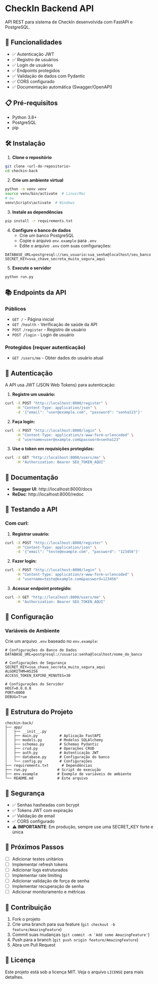 # CheckIn Backend API

API REST para sistema de CheckIn desenvolvida com FastAPI e PostgreSQL.

## 🚀 Funcionalidades

- ✅ Autenticação JWT
- ✅ Registro de usuários
- ✅ Login de usuários
- ✅ Endpoints protegidos
- ✅ Validação de dados com Pydantic
- ✅ CORS configurado
- ✅ Documentação automática (Swagger/OpenAPI)

## 📋 Pré-requisitos

- Python 3.8+
- PostgreSQL
- pip

## 🛠️ Instalação

1. **Clone o repositório**
```bash
git clone <url-do-repositorio>
cd checkin-back
```

2. **Crie um ambiente virtual**
```bash
python -m venv venv
source venv/bin/activate  # Linux/Mac
# ou
venv\Scripts\activate  # Windows
```

3. **Instale as dependências**
```bash
pip install -r requirements.txt
```

4. **Configure o banco de dados**
   - Crie um banco PostgreSQL
   - Copie o arquivo `env.example` para `.env`
   - Edite o arquivo `.env` com suas configurações:

```env
DATABASE_URL=postgresql://seu_usuario:sua_senha@localhost/seu_banco
SECRET_KEY=sua_chave_secreta_muito_segura_aqui
```

5. **Execute o servidor**
```bash
python run.py
```

## 📚 Endpoints da API

### Públicos
- `GET /` - Página inicial
- `GET /health` - Verificação de saúde da API
- `POST /register` - Registro de usuário
- `POST /login` - Login de usuário

### Protegidos (requer autenticação)
- `GET /users/me` - Obter dados do usuário atual

## 🔐 Autenticação

A API usa JWT (JSON Web Tokens) para autenticação:

1. **Registre um usuário:**
```bash
curl -X POST "http://localhost:8000/register" \
     -H "Content-Type: application/json" \
     -d '{"email": "user@example.com", "password": "senha123"}'
```

2. **Faça login:**
```bash
curl -X POST "http://localhost:8000/login" \
     -H "Content-Type: application/x-www-form-urlencoded" \
     -d "username=user@example.com&password=senha123"
```

3. **Use o token em requisições protegidas:**
```bash
curl -X GET "http://localhost:8000/users/me" \
     -H "Authorization: Bearer SEU_TOKEN_AQUI"
```

## 📖 Documentação

- **Swagger UI**: http://localhost:8000/docs
- **ReDoc**: http://localhost:8000/redoc

## 🧪 Testando a API

### Com curl:

1. **Registrar usuário:**
```bash
curl -X POST "http://localhost:8000/register" \
     -H "Content-Type: application/json" \
     -d '{"email": "teste@example.com", "password": "123456"}'
```

2. **Fazer login:**
```bash
curl -X POST "http://localhost:8000/login" \
     -H "Content-Type: application/x-www-form-urlencoded" \
     -d "username=teste@example.com&password=123456"
```

3. **Acessar endpoint protegido:**
```bash
curl -X GET "http://localhost:8000/users/me" \
     -H "Authorization: Bearer SEU_TOKEN_AQUI"
```

## 🔧 Configuração

### Variáveis de Ambiente

Crie um arquivo `.env` baseado no `env.example`:

```env
# Configurações do Banco de Dados
DATABASE_URL=postgresql://usuario:senha@localhost/nome_do_banco

# Configurações de Segurança
SECRET_KEY=sua_chave_secreta_muito_segura_aqui
ALGORITHM=HS256
ACCESS_TOKEN_EXPIRE_MINUTES=30

# Configurações do Servidor
HOST=0.0.0.0
PORT=8000
DEBUG=True
```

## 📁 Estrutura do Projeto

```
checkin-back/
├── app/
│   ├── __init__.py
│   ├── main.py          # Aplicação FastAPI
│   ├── models.py        # Modelos SQLAlchemy
│   ├── schemas.py       # Schemas Pydantic
│   ├── crud.py          # Operações CRUD
│   ├── auth.py          # Autenticação JWT
│   ├── database.py      # Configuração do banco
│   └── config.py        # Configurações
├── requirements.txt      # Dependências
├── run.py              # Script de execução
├── env.example         # Exemplo de variáveis de ambiente
└── README.md           # Este arquivo
```

## 🚨 Segurança

- ✅ Senhas hasheadas com bcrypt
- ✅ Tokens JWT com expiração
- ✅ Validação de email
- ✅ CORS configurado
- ⚠️ **IMPORTANTE**: Em produção, sempre use uma SECRET_KEY forte e única

## 🔄 Próximos Passos

- [ ] Adicionar testes unitários
- [ ] Implementar refresh tokens
- [ ] Adicionar logs estruturados
- [ ] Implementar rate limiting
- [ ] Adicionar validação de força de senha
- [ ] Implementar recuperação de senha
- [ ] Adicionar monitoramento e métricas

## 🤝 Contribuição

1. Fork o projeto
2. Crie uma branch para sua feature (`git checkout -b feature/AmazingFeature`)
3. Commit suas mudanças (`git commit -m 'Add some AmazingFeature'`)
4. Push para a branch (`git push origin feature/AmazingFeature`)
5. Abra um Pull Request

## 📄 Licença

Este projeto está sob a licença MIT. Veja o arquivo `LICENSE` para mais detalhes.
